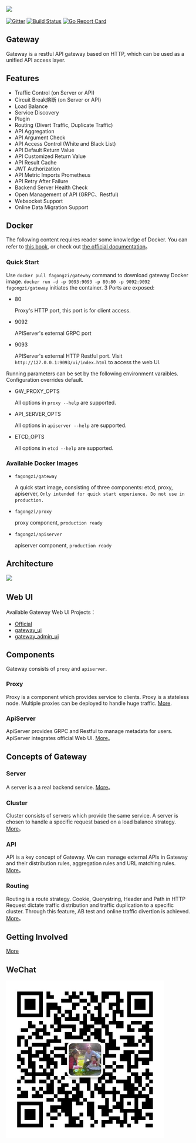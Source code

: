 <img src="./images/logo.png" height=80></img>

[![Gitter](https://badges.gitter.im/fagongzi/gateway.svg)](https://gitter.im/fagongzi/gateway?utm_source=badge&utm_medium=badge&utm_campaign=pr-badge)
[![Build Status](https://api.travis-ci.org/fagongzi/gateway.svg)](https://travis-ci.org/fagongzi/gateway)
[![Go Report Card](https://goreportcard.com/badge/github.com/fagongzi/gateway)](https://goreportcard.com/report/github.com/fagongzi/gateway)

Gateway
-------
Gateway is a restful API gateway based on HTTP, which can be used as a unified API access layer.

## Features
* Traffic Control (on Server or API)
* Circuit Break熔断 (on Server or API)
* Load Balance
* Service Discovery
* Plugin
* Routing (Divert Traffic, Duplicate Traffic)
* API Aggregation
* API Argument Check
* API Access Control (White and Black List)
* API Default Return Value
* API Customized Return Value
* API Result Cache
* JWT Authorization
* API Metric Imports Prometheus
* API Retry After Failure
* Backend Server Health Check
* Open Management of API (GRPC、Restful)
* Websocket Support
* Online Data Migration Support

## Docker

The following content requires reader some knowledge of Docker. You can refer to [this book][2], or check out [the official documentation][1]。

### Quick Start
Use `docker pull fagongzi/gateway` command to download gateway Docker image.
`docker run -d -p 9093:9093 -p 80:80 -p 9092:9092 fagongzi/gateway` initiates the container. 3 Ports are exposed:

* 80

  Proxy's HTTP port, this port is for client access.

* 9092

  APIServer's external GRPC port

* 9093

  APIServer's external HTTP Restful port. Visit `http://127.0.0.1:9093/ui/index.html` to access the web UI.

Running parameters can be set by the following environment varaibles. Configuration overrides default.

- GW_PROXY_OPTS

   All options in `proxy --help` are supported.

- API_SERVER_OPTS

   All options in `apiserver --help` are supported.

- ETCD_OPTS

   All options in `etcd --help` are supported.

### Available Docker Images

* `fagongzi/gateway`

   A quick start image, consisting of three components: etcd, proxy, apiserver, `Only intended for quick start experience. Do not use in production.`

* `fagongzi/proxy`

   proxy component, `production ready`

* `fagongzi/apiserver`

   apiserver component, `production ready`

## Architecture
![](./images/arch.png)

## Web UI
Available Gateway Web UI Projects：
* [Official](https://github.com/fagongzi/gateway-ui-vue)
* [gateway_ui](https://github.com/archfish/gateway_ui)
* [gateway_admin_ui](https://github.com/wilehos/gateway_admin_ui)

## Components
Gateway consists of `proxy` and `apiserver`.

### Proxy
Proxy is a component which provides service to clients. Proxy is a stateless node. Multiple proxies can be deployed to handle huge traffic.
[More](./docs/proxy.md).

### ApiServer
ApiServer provides GRPC and Restful to manage metadata for users. ApiServer integrates  official Web UI. 
[More](./docs/apiserver.md)。

## Concepts of Gateway
### Server
A server is a a real backend service.
[More](./docs/server.md)。

### Cluster
Cluster consists of servers which provide the same service. A server is chosen to handle a specific request based on a load balance strategy.
[More](./docs/cluster.md)。

### API
API is a key concept of Gateway. We can manage external APIs in Gateway and their distribution rules, aggregation rules and URL matching rules.
[More](./docs/api.md)。

### Routing
Routing is a route strategy. Cookie, Querystring, Header and Path in HTTP Request dictate traffic distribution and traffic duplication to a specific cluster. Through this feature, AB test and online traffic divertion is achieved.
[More](./docs/routing.md)。

## Getting Involved
[More](./docs/build.md)

## WeChat
![](./images/qr.jpg)

[1]: https://docs.docker.com/ "Docker Documentation"
[2]: https://github.com/yeasy/docker_practice "docker_practice"
